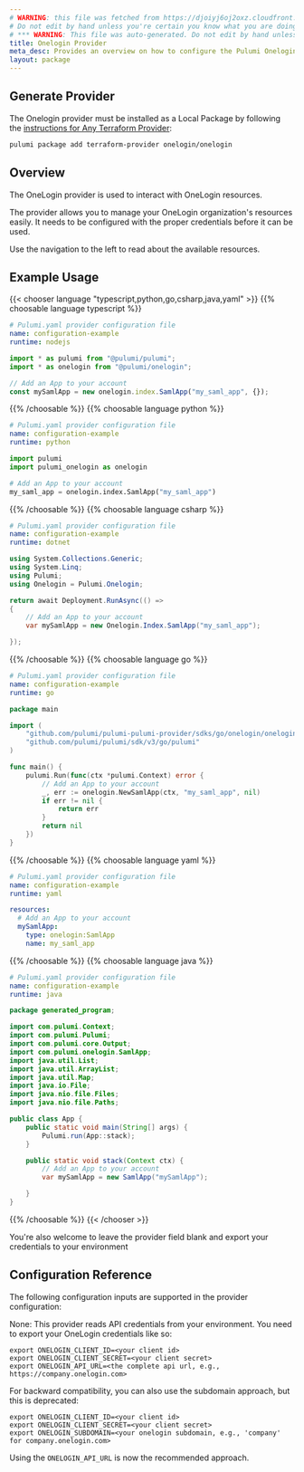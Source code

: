 ```yaml
---
# WARNING: this file was fetched from https://djoiyj6oj2oxz.cloudfront.net/docs/registry.opentofu.org/onelogin/onelogin/0.8.1/index.md
# Do not edit by hand unless you're certain you know what you are doing!
# *** WARNING: This file was auto-generated. Do not edit by hand unless you're certain you know what you are doing! ***
title: Onelogin Provider
meta_desc: Provides an overview on how to configure the Pulumi Onelogin provider.
layout: package
---
```


## Generate Provider

The Onelogin provider must be installed as a Local Package by following the [instructions for Any Terraform Provider](https://www.pulumi.com/registry/packages/terraform-provider/):

```bash
pulumi package add terraform-provider onelogin/onelogin
```
## Overview

The OneLogin provider is used to interact with OneLogin resources.

The provider allows you to manage your OneLogin organization's resources easily.
It needs to be configured with the proper credentials before it can be used.

Use the navigation to the left to read about the available resources.
## Example Usage

{{< chooser language "typescript,python,go,csharp,java,yaml" >}}
{{% choosable language typescript %}}
```yaml
# Pulumi.yaml provider configuration file
name: configuration-example
runtime: nodejs

```
```typescript
import * as pulumi from "@pulumi/pulumi";
import * as onelogin from "@pulumi/onelogin";

// Add an App to your account
const mySamlApp = new onelogin.index.SamlApp("my_saml_app", {});
```
{{% /choosable %}}
{{% choosable language python %}}
```yaml
# Pulumi.yaml provider configuration file
name: configuration-example
runtime: python

```
```python
import pulumi
import pulumi_onelogin as onelogin

# Add an App to your account
my_saml_app = onelogin.index.SamlApp("my_saml_app")
```
{{% /choosable %}}
{{% choosable language csharp %}}
```yaml
# Pulumi.yaml provider configuration file
name: configuration-example
runtime: dotnet

```
```csharp
using System.Collections.Generic;
using System.Linq;
using Pulumi;
using Onelogin = Pulumi.Onelogin;

return await Deployment.RunAsync(() =>
{
    // Add an App to your account
    var mySamlApp = new Onelogin.Index.SamlApp("my_saml_app");

});

```
{{% /choosable %}}
{{% choosable language go %}}
```yaml
# Pulumi.yaml provider configuration file
name: configuration-example
runtime: go

```
```go
package main

import (
	"github.com/pulumi/pulumi-pulumi-provider/sdks/go/onelogin/onelogin"
	"github.com/pulumi/pulumi/sdk/v3/go/pulumi"
)

func main() {
	pulumi.Run(func(ctx *pulumi.Context) error {
		// Add an App to your account
		_, err := onelogin.NewSamlApp(ctx, "my_saml_app", nil)
		if err != nil {
			return err
		}
		return nil
	})
}
```
{{% /choosable %}}
{{% choosable language yaml %}}
```yaml
# Pulumi.yaml provider configuration file
name: configuration-example
runtime: yaml

```
```yaml
resources:
  # Add an App to your account
  mySamlApp:
    type: onelogin:SamlApp
    name: my_saml_app
```
{{% /choosable %}}
{{% choosable language java %}}
```yaml
# Pulumi.yaml provider configuration file
name: configuration-example
runtime: java

```
```java
package generated_program;

import com.pulumi.Context;
import com.pulumi.Pulumi;
import com.pulumi.core.Output;
import com.pulumi.onelogin.SamlApp;
import java.util.List;
import java.util.ArrayList;
import java.util.Map;
import java.io.File;
import java.nio.file.Files;
import java.nio.file.Paths;

public class App {
    public static void main(String[] args) {
        Pulumi.run(App::stack);
    }

    public static void stack(Context ctx) {
        // Add an App to your account
        var mySamlApp = new SamlApp("mySamlApp");

    }
}
```
{{% /choosable %}}
{{< /chooser >}}

You're also welcome to leave the provider field blank and export your
credentials to your environment
## Configuration Reference

The following configuration inputs are supported in the provider configuration:

None: This provider reads API credentials from your environment. You need to export
your OneLogin credentials like so:

```
export ONELOGIN_CLIENT_ID=<your client id>
export ONELOGIN_CLIENT_SECRET=<your client secret>
export ONELOGIN_API_URL=<the complete api url, e.g., https://company.onelogin.com>
```

For backward compatibility, you can also use the subdomain approach, but this is deprecated:

```
export ONELOGIN_CLIENT_ID=<your client id>
export ONELOGIN_CLIENT_SECRET=<your client secret>
export ONELOGIN_SUBDOMAIN=<your onelogin subdomain, e.g., 'company' for company.onelogin.com>
```

Using the `ONELOGIN_API_URL` is now the recommended approach.